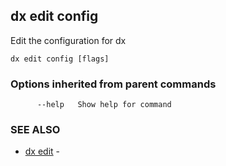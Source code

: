 ## dx edit config

Edit the configuration for dx

```
dx edit config [flags]
```

### Options inherited from parent commands

```
      --help   Show help for command
```

### SEE ALSO

* [dx edit](dx_edit.md)	 - 

